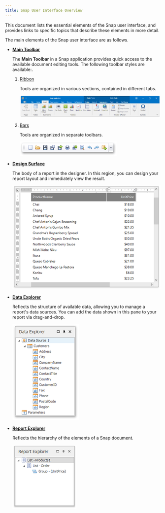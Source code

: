 ```yaml
---
title: Snap User Interface Overview
---
```

This document lists the essential elements of the Snap user interface, and provides links to specific topics that describe these elements in more detail.

The main elements of the Snap user interface are as follows.
* **[Main Toolbar](../../../../../interface-elements-for-desktop/articles/snap-reporting-engine/graphical-user-interface/snap-application-elements/main-toolbar.md)**
	
	The **Main Toolbar** in a Snap application provides quick access to the available document editing tools. The following toolbar styles are available:.
	1. [Ribbon](../../../../../interface-elements-for-desktop/articles/ribbon.md)
		
		Tools are organized in various sections, contained in different tabs.
		
		![Snap-End-User-UI00](../../../../images/Img20291.png)
	2. [Bars](../../../../../interface-elements-for-desktop/articles/navigation-bars.md)
		
		Tools are organized in separate toolbars.
		
		![standard-toolbar-file](../../../../images/Img20403.png)
* **[Design Surface](../../../../../interface-elements-for-desktop/articles/snap-reporting-engine/graphical-user-interface/snap-application-elements/design-surface.md)**
	
	The body of a report in the designer. In this region, you can design your report layout and immediately view the result.
	
	![Snap-End-User-UI01](../../../../images/Img20292.png)
* **[Data Explorer](../../../../../interface-elements-for-desktop/articles/snap-reporting-engine/graphical-user-interface/snap-application-elements/data-explorer.md)**
	
	Reflects the structure of available data, allowing you to manage a report's data sources. You can add the data shown in this pane to your report via drag-and-drop.
	
	![Snap-End-User-UI02](../../../../images/Img20293.png)
* **[Report Explorer](../../../../../interface-elements-for-desktop/articles/snap-reporting-engine/graphical-user-interface/snap-application-elements/report-explorer.md)**
	
	Reflects the hierarchy of the elements of a Snap document.
	
	![Snap-End-User-UI03](../../../../images/Img20294.png)